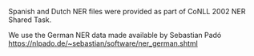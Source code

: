 Spanish and Dutch NER files were provided as part of CoNLL 2002 NER Shared Task.

We use the German NER data made available by Sebastian Padó https://nlpado.de/~sebastian/software/ner_german.shtml
